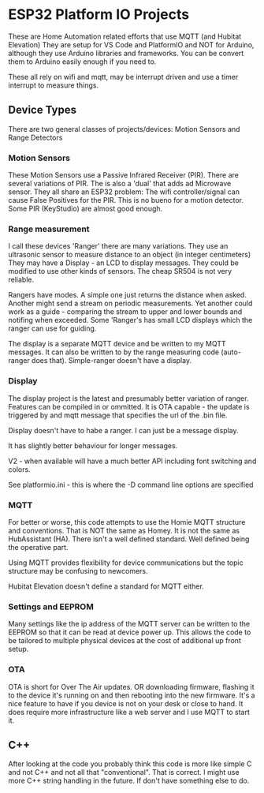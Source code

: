 # ESP32 Platform IO Projects 

These are Home Automation related efforts that use MQTT (and Hubitat Elevation)
They are setup for VS Code and PlatformIO and NOT for Arduino, although
they use Arduino libraries and frameworks. You can be convert them to Arduino
easily enough if you need to.

These all rely on wifi and mqtt, may be interrupt driven and use a timer
interrupt to measure things. 

## Device Types
There are two general classes of projects/devices: Motion Sensors and Range Detectors

### Motion Sensors
These Motion Sensors use a Passive Infrared Receiver (PIR). There are
several variations of PIR. The is also a 'dual' that adds ad Microwave
sensor.  They all share an ESP32 problem: The wifi controller/signal can
cause False Positives for the PIR. This is no bueno for a motion detector.
Some PIR (KeyStudio) are almost good enough. 

### Range measurement
I call these devices 'Ranger' there are many variations. They use an ultrasonic sensor to
measure distance to an object (in integer centimeters) They may
have a Display - an LCD to display messages. They could be modified
to use other kinds of sensors. The cheap SR504 is not very reliable.

Rangers have modes. A simple one just returns the distance when asked.
Another might send a stream on periodic measurements. Yet another could work
as a guide - comparing the stream to upper and lower bounds and notifing
when exceeded. Some 'Ranger's has small LCD displays which the ranger can
use for guiding. 

The display is a separate MQTT device and be written to my MQTT messages.
It can also be written to by the range measuring code (auto-ranger does
that). Simple-ranger doesn't have a display. 


### Display
The display project is the latest and presumably better variation of ranger.
Features can be compiled in or ommitted. It is OTA capable - the update
is triggered by and mqtt message that specifies the url of the .bin file.

Display doesn't have to habe a ranger. I can just be a message display.

It has slightly better behaviour for longer messages. 

V2 - when available will have a much better API including font switching
and colors.

See platformio.ini - this is where the -D command line options are specified

### MQTT

For better or worse, this code attempts to use the Homie MQTT structure and
conventions. That is NOT the same as Homey. It is not the same as HubAssistant
(HA). There isn't a well defined standard. Well defined being the operative part.

Using MQTT provides flexibility for device communications but the topic
structure may be confusing to newcomers.

Hubitat Elevation doesn't define a standard for MQTT either. 

### Settings and EEPROM

Many settings like the ip address of the MQTT server can be written to the EEPROM
so that it can be read at device power up. This allows the code to be tailored
to multiple physical devices at the cost of additional up front setup. 

### OTA
OTA is short for Over The Air updates. OR downloading firmware, flashing
it to the device it's running on and then rebooting into the new firmware.
It's a nice feature to have if you device is not on your desk or close to
hand. It does require more infrastructure like a web server and I use MQTT
to start it.

## C++
After looking at the code you probably think this code is more like simple
C and not C++ and not all that "conventional". That is correct. I might use
more C++ string handling in the future. If don't have something else to do.
